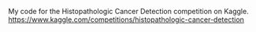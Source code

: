 My code for the Histopathologic Cancer Detection competition on Kaggle.
https://www.kaggle.com/competitions/histopathologic-cancer-detection
